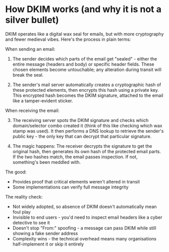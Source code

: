 # How DKIM works (and why it is not a silver bullet)

DKIM operates like a digital wax seal for emails, but with more cryptography and fewer medieval vibes. Here's the 
process in plain terms:

When sending an email:

1. The sender decides which parts of the email get "sealed" - either the entire message (headers and body) or specific header fields. These chosen elements become untouchable; any alteration during transit will break the seal.

2. The sender's mail server automatically creates a cryptographic hash of these protected elements, then encrypts this hash using a private key. This encrypted hash becomes the DKIM signature, attached to the email like a tamper-evident sticker.

When receiving the email:

3. The receiving server spots the DKIM signature and checks which domain/selector combo created it (think of this like checking which wax stamp was used). It then performs a DNS lookup to retrieve the sender's public key - the only key that can decrypt that particular signature.

4. The magic happens: The receiver decrypts the signature to get the original hash, then generates its own hash of the protected email parts. If the two hashes match, the email passes inspection. If not, something's been meddled with.

The good:

* Provides proof that critical elements weren't altered in transit
* Some implementations can verify full message integrity

The reality check:

* Not widely adopted, so absence of DKIM doesn't automatically mean foul play
* Invisible to end users - you'd need to inspect email headers like a cyber detective to see it
* Doesn't stop "From:" spoofing - a message can pass DKIM while still showing a fake sender address
* Complexity wins - the technical overhead means many organisations half-implement it or skip it entirely

